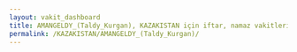 ```yaml
---
layout: vakit_dashboard
title: AMANGELDY_(Taldy_Kurgan), KAZAKISTAN için iftar, namaz vakitleri ve hava durumu - ilçe/eyalet seç
permalink: /KAZAKISTAN/AMANGELDY_(Taldy_Kurgan)/
---
```


<script type="text/javascript">
  var GLOBAL_COUNTRY = 'KAZAKISTAN';
  var GLOBAL_CITY = 'AMANGELDY_(Taldy_Kurgan)';
  var GLOBAL_STATE = '';
  var lat = 72;
  var lon = 21;
</script>
